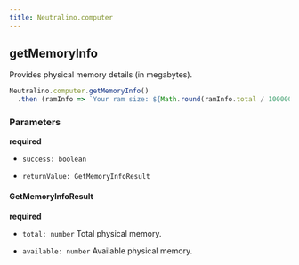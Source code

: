 ```yaml
---
title: Neutralino.computer
---
```


<!-- NO DESCRIPTION -->

## getMemoryInfo

Provides physical memory details (in megabytes).

```js
Neutralino.computer.getMemoryInfo()
  .then (ramInfo => `Your ram size: ${Math.round(ramInfo.total / 1000000)}GB`)
```

### Parameters

**required**

* `success: boolean` <!-- NO DESCRIPTION -->

* `returnValue: GetMemoryInfoResult` <!-- NO DESCRIPTION -->

#### GetMemoryInfoResult

<!-- NO DESCRIPTION -->

**required**

* `total: number` Total physical memory.

* `available: number` Available physical memory.
